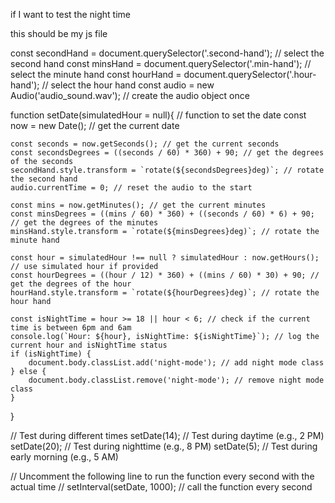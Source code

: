 if I want to test the night time 

this should be my js file 

const secondHand = document.querySelector('.second-hand'); // select the second hand
const minsHand = document.querySelector('.min-hand'); // select the minute hand
const hourHand = document.querySelector('.hour-hand'); // select the hour hand
const audio = new Audio('audio_sound.wav'); // create the audio object once

function setDate(simulatedHour = null){ // function to set the date
    const now = new Date(); // get the current date
    
    const seconds = now.getSeconds(); // get the current seconds
    const secondsDegrees = ((seconds / 60) * 360) + 90; // get the degrees of the seconds
    secondHand.style.transform = `rotate(${secondsDegrees}deg)`; // rotate the second hand
    audio.currentTime = 0; // reset the audio to the start
    
    const mins = now.getMinutes(); // get the current minutes
    const minsDegrees = ((mins / 60) * 360) + ((seconds / 60) * 6) + 90; // get the degrees of the minutes
    minsHand.style.transform = `rotate(${minsDegrees}deg)`; // rotate the minute hand

    const hour = simulatedHour !== null ? simulatedHour : now.getHours(); // use simulated hour if provided
    const hourDegrees = ((hour / 12) * 360) + ((mins / 60) * 30) + 90; // get the degrees of the hour
    hourHand.style.transform = `rotate(${hourDegrees}deg)`; // rotate the hour hand

    const isNightTime = hour >= 18 || hour < 6; // check if the current time is between 6pm and 6am
    console.log(`Hour: ${hour}, isNightTime: ${isNightTime}`); // log the current hour and isNightTime status
    if (isNightTime) {
        document.body.classList.add('night-mode'); // add night mode class
    } else {
        document.body.classList.remove('night-mode'); // remove night mode class
    }
}

// Test during different times
setDate(14); // Test during daytime (e.g., 2 PM)
setDate(20); // Test during nighttime (e.g., 8 PM)
setDate(5);  // Test during early morning (e.g., 5 AM)

// Uncomment the following line to run the function every second with the actual time
// setInterval(setDate, 1000); // call the function every second